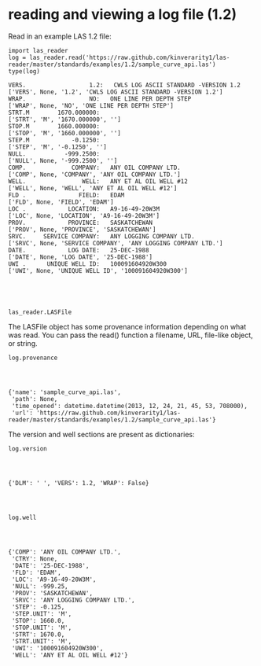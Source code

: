 
# reading and viewing a log file (1.2)

Read in an example LAS 1.2 file:


    import las_reader           
    log = las_reader.read('https://raw.github.com/kinverarity1/las-reader/master/standards/examples/1.2/sample_curve_api.las')
    type(log)

    VERS.                  1.2:   CWLS LOG ASCII STANDARD -VERSION 1.2
    ['VERS', None, '1.2', 'CWLS LOG ASCII STANDARD -VERSION 1.2']
    WRAP.                  NO:   ONE LINE PER DEPTH STEP
    ['WRAP', None, 'NO', 'ONE LINE PER DEPTH STEP']
    STRT.M        1670.000000:
    ['STRT', 'M', '1670.000000', '']
    STOP.M        1660.000000:
    ['STOP', 'M', '1660.000000', '']
    STEP.M            -0.1250:
    ['STEP', 'M', '-0.1250', '']
    NULL.           -999.2500:
    ['NULL', None, '-999.2500', '']
    COMP.             COMPANY:   ANY OIL COMPANY LTD.
    ['COMP', None, 'COMPANY', 'ANY OIL COMPANY LTD.']
    WELL.                WELL:   ANY ET AL OIL WELL #12
    ['WELL', None, 'WELL', 'ANY ET AL OIL WELL #12']
    FLD .               FIELD:   EDAM
    ['FLD', None, 'FIELD', 'EDAM']
    LOC .            LOCATION:   A9-16-49-20W3M
    ['LOC', None, 'LOCATION', 'A9-16-49-20W3M']
    PROV.            PROVINCE:   SASKATCHEWAN
    ['PROV', None, 'PROVINCE', 'SASKATCHEWAN']
    SRVC.     SERVICE COMPANY:   ANY LOGGING COMPANY LTD.
    ['SRVC', None, 'SERVICE COMPANY', 'ANY LOGGING COMPANY LTD.']
    DATE.            LOG DATE:   25-DEC-1988
    ['DATE', None, 'LOG DATE', '25-DEC-1988']
    UWI .      UNIQUE WELL ID:   100091604920W300
    ['UWI', None, 'UNIQUE WELL ID', '100091604920W300']
    




    las_reader.LASFile



The LASFile object has some provenance information depending on what was read.
You can pass the read() function a filename, URL, file-like object, or string.


    log.provenance




    {'name': 'sample_curve_api.las',
     'path': None,
     'time_opened': datetime.datetime(2013, 12, 24, 21, 45, 53, 708000),
     'url': 'https://raw.github.com/kinverarity1/las-reader/master/standards/examples/1.2/sample_curve_api.las'}



The version and well sections are present as dictionaries:


    log.version




    {'DLM': ' ', 'VERS': 1.2, 'WRAP': False}




    log.well




    {'COMP': 'ANY OIL COMPANY LTD.',
     'CTRY': None,
     'DATE': '25-DEC-1988',
     'FLD': 'EDAM',
     'LOC': 'A9-16-49-20W3M',
     'NULL': -999.25,
     'PROV': 'SASKATCHEWAN',
     'SRVC': 'ANY LOGGING COMPANY LTD.',
     'STEP': -0.125,
     'STEP.UNIT': 'M',
     'STOP': 1660.0,
     'STOP.UNIT': 'M',
     'STRT': 1670.0,
     'STRT.UNIT': 'M',
     'UWI': '100091604920W300',
     'WELL': 'ANY ET AL OIL WELL #12'}




    
